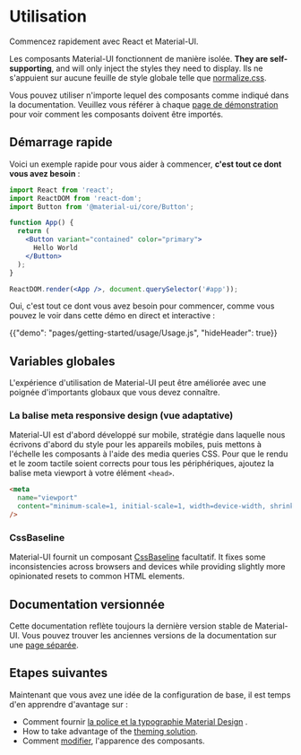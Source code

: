 # Utilisation

<p class="description">Commencez rapidement avec React et Material-UI.</p>

Les composants Material-UI fonctionnent de manière isolée. **They are self-supporting**, and will only inject the styles they need to display. Ils ne s'appuient sur aucune feuille de style globale telle que [normalize.css](https://github.com/necolas/normalize.css/).

Vous pouvez utiliser n'importe lequel des composants comme indiqué dans la documentation. Veuillez vous référer à chaque [page de démonstration](/components/buttons/) pour voir comment les composants doivent être importés.

## Démarrage rapide

Voici un exemple rapide pour vous aider à commencer, **c'est tout ce dont vous avez besoin** :

```jsx
import React from 'react';
import ReactDOM from 'react-dom';
import Button from '@material-ui/core/Button';

function App() {
  return (
    <Button variant="contained" color="primary">
      Hello World
    </Button>
  );
}

ReactDOM.render(<App />, document.querySelector('#app'));
```

Oui, c'est tout ce dont vous avez besoin pour commencer, comme vous pouvez le voir dans cette démo en direct et interactive :

{{"demo": "pages/getting-started/usage/Usage.js", "hideHeader": true}}

## Variables globales

L'expérience d'utilisation de Material-UI peut être améliorée avec une poignée d'importants globaux que vous devez connaître.

### La balise meta responsive design (vue adaptative)

Material-UI est d'abord développé sur mobile, stratégie dans laquelle nous écrivons d'abord du style pour les appareils mobiles, puis mettons à l'échelle les composants à l'aide des media queries CSS. Pour que le rendu et le zoom tactile soient corrects pour tous les périphériques, ajoutez la balise meta viewport à votre élément `<head>`.

```html
<meta
  name="viewport"
  content="minimum-scale=1, initial-scale=1, width=device-width, shrink-to-fit=no"
/>
```

### CssBaseline

Material-UI fournit un composant [CssBaseline](/components/css-baseline/) facultatif. It fixes some inconsistencies across browsers and devices while providing slightly more opinionated resets to common HTML elements.

## Documentation versionnée

Cette documentation reflète toujours la dernière version stable de Material-UI. Vous pouvez trouver les anciennes versions de la documentation sur une [page séparée](/versions/).

## Etapes suivantes

Maintenant que vous avez une idée de la configuration de base, il est temps d'en apprendre d'avantage sur :

- Comment fournir [la police et la typographie Material Design](/components/typography/) .
- How to take advantage of the [theming solution](/customization/theming/).
- Comment [modifier](/customization/components/), l'apparence des composants.